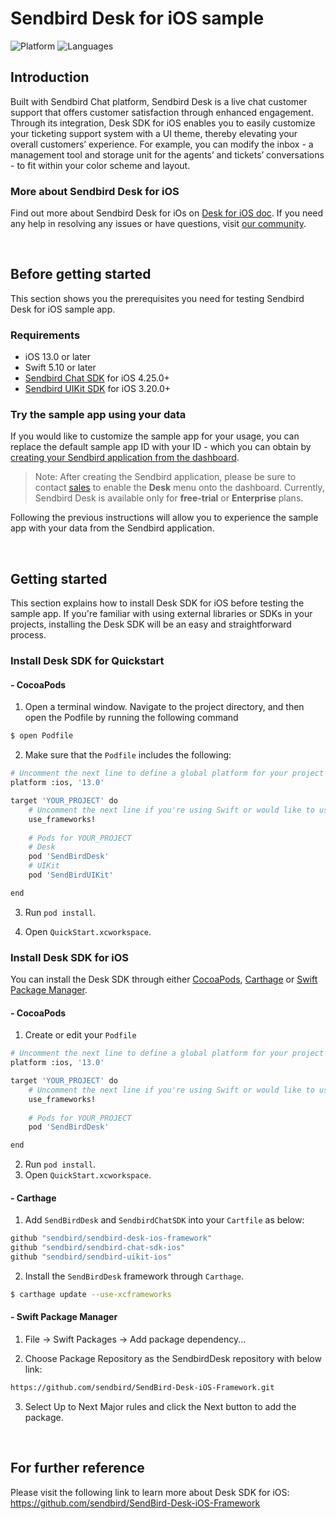# Sendbird Desk for iOS sample

![Platform](https://img.shields.io/badge/platform-iOS-orange.svg)
![Languages](https://img.shields.io/badge/language-Swift-orange.svg)

## Introduction

Built with Sendbird Chat platform, Sendbird Desk is a live chat customer support that offers customer satisfaction through enhanced engagement. Through its integration, Desk SDK for iOS enables you to easily customize your ticketing support system with a UI theme, thereby elevating your overall customers’ experience. For example, you can modify the inbox - a management tool and storage unit for the agents’ and tickets’ conversations - to fit within your color scheme and layout.

### More about Sendbird Desk for iOS

Find out more about Sendbird Desk for iOs on [Desk for iOS doc](https://sendbird.com/docs/desk/v1/ios/getting-started/about-desk-sdk). If you need any help in resolving any issues or have questions, visit [our community](https://community.sendbird.com).

<br />

## Before getting started

This section shows you the prerequisites you need for testing Sendbird Desk for iOS sample app.

### Requirements

- iOS 13.0 or later
- Swift 5.10 or later
- [Sendbird Chat SDK](https://github.com/sendbird/sendbird-chat-sdk-ios) for iOS 4.25.0+
- [Sendbird UIKit SDK](https://github.com/sendbird/sendbird-uikit-ios) for iOS 3.20.0+

### Try the sample app using your data 

If you would like to customize the sample app for your usage, you can replace the default sample app ID with your ID - which you can obtain by [creating your Sendbird application from the dashboard](https://sendbird.com/docs/chat/v3/ios/getting-started/install-chat-sdk#2-step-1-create-a-sendbird-application-from-your-dashboard).

> Note: After creating the Sendbird application, please be sure to contact [sales](https://get.sendbird.com/talk-to-sales.html) to enable the **Desk** menu onto the dashboard. Currently, Sendbird Desk is available only for **free-trial** or **Enterprise** plans.

Following the previous instructions will allow you to experience the sample app with your data from the Sendbird application.

<br />

## Getting started

This section explains how to install Desk SDK for iOS before testing the sample app. If you're familiar with using external libraries or SDKs in your projects, installing the Desk SDK will be an easy and straightforward process.

### Install Desk SDK for Quickstart

#### - CocoaPods

1. Open a terminal window. Navigate to the project directory, and then open the Podfile by running the following command

```bash
$ open Podfile
```

2. Make sure that the `Podfile` includes the following:

```bash
# Uncomment the next line to define a global platform for your project
platform :ios, '13.0'

target 'YOUR_PROJECT' do
    # Uncomment the next line if you're using Swift or would like to use dynamic frameworks
    use_frameworks!
    
    # Pods for YOUR_PROJECT
    # Desk
    pod 'SendBirdDesk'
    # UIKit
    pod 'SendBirdUIKit'

end
```

3. Run `pod install`.

4. Open `QuickStart.xcworkspace`.


### Install Desk SDK for iOS

You can install the Desk SDK through either [CocoaPods](https://cocoapods.org/), [Carthage](https://github.com/Carthage/Carthage) or [Swift Package Manager](https://www.swift.org/package-manager/).

#### - CocoaPods

1. Create or edit your `Podfile`

```bash
# Uncomment the next line to define a global platform for your project
platform :ios, '13.0'

target 'YOUR_PROJECT' do
    # Uncomment the next line if you're using Swift or would like to use dynamic frameworks
    use_frameworks!
    
    # Pods for YOUR_PROJECT
    pod 'SendBirdDesk'

end
```
2. Run `pod install`.
3. Open `QuickStart.xcworkspace`.

#### - Carthage

1. Add `SendBirdDesk` and `SendbirdChatSDK` into your `Cartfile` as below:

```bash
github "sendbird/sendbird-desk-ios-framework"
github "sendbird/sendbird-chat-sdk-ios"
github "sendbird/sendbird-uikit-ios"
```

2. Install the `SendBirdDesk` framework through `Carthage`.

```bash
$ carthage update --use-xcframeworks
```

#### - Swift Package Manager

1. File -> Swift Packages -> Add package dependency...

2. Choose Package Repository as the SendbirdDesk repository with below link:
```bash
https://github.com/sendbird/SendBird-Desk-iOS-Framework.git
```

3. Select Up to Next Major rules and click the Next button to add the package.

<br />

## For further reference

Please visit the following link to learn more about Desk SDK for iOS: https://github.com/sendbird/SendBird-Desk-iOS-Framework
